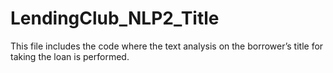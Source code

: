# LendingClub_NLP2_Title
This file includes the code where the text analysis on the borrower’s title for taking the loan is performed.
